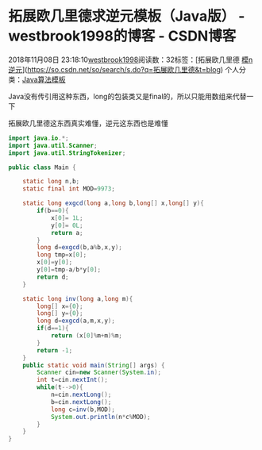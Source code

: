 # 拓展欧几里德求逆元模板（Java版） - westbrook1998的博客 - CSDN博客





2018年11月08日 23:18:10[westbrook1998](https://me.csdn.net/westbrook1998)阅读数：32标签：[拓展欧几里德																[模n逆元](https://so.csdn.net/so/search/s.do?q=模n逆元&t=blog)](https://so.csdn.net/so/search/s.do?q=拓展欧几里德&t=blog)
个人分类：[Java算法模板](https://blog.csdn.net/westbrook1998/article/category/8228296)








Java没有传引用这种东西，long的包装类又是final的，所以只能用数组来代替一下

拓展欧几里德这东西真实难懂，逆元这东西也是难懂

```java
import java.io.*;
import java.util.Scanner;
import java.util.StringTokenizer;

public class Main {

    static long n,b;
    static final int MOD=9973;

    static long exgcd(long a,long b,long[] x,long[] y){
        if(b==0){
            x[0]= 1L;
            y[0]= 0L;
            return a;
        }
        long d=exgcd(b,a%b,x,y);
        long tmp=x[0];
        x[0]=y[0];
        y[0]=tmp-a/b*y[0];
        return d;
    }

    static long inv(long a,long m){
        long[] x={0};
        long[] y={0};
        long d=exgcd(a,m,x,y);
        if(d==1){
            return (x[0]%m+m)%m;
        }
        return -1;
    }
    public static void main(String[] args) {
        Scanner cin=new Scanner(System.in);
        int t=cin.nextInt();
        while(t-->0){
            n=cin.nextLong();
            b=cin.nextLong();
            long c=inv(b,MOD);
            System.out.println(n*c%MOD);
        }
    }
}
```




